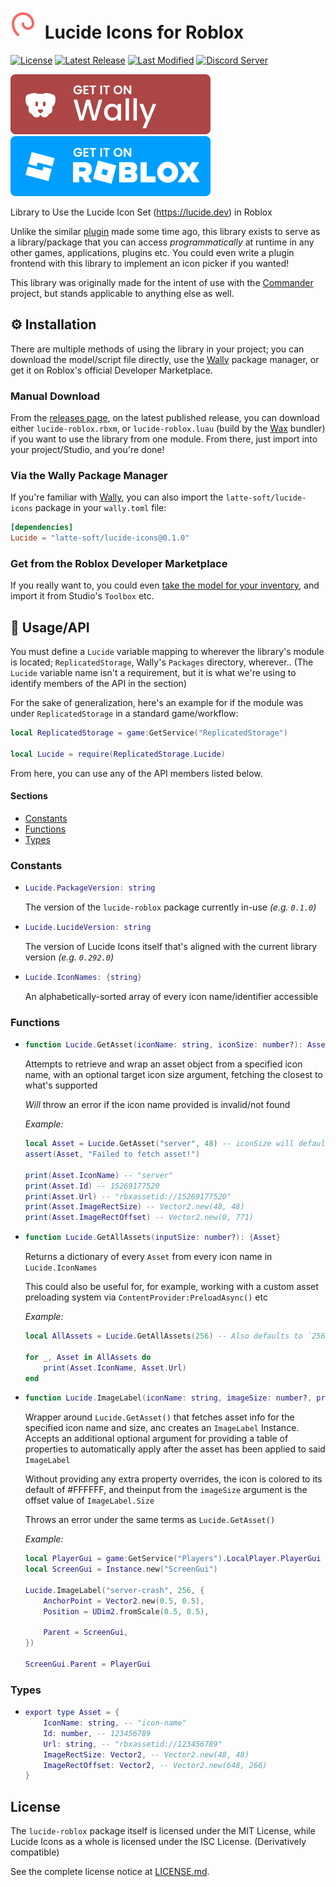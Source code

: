 [stars]: https://github.com/latte-soft/lucide-roblox/stargazers
[license]: https://github.com/latte-soft/lucide-roblox/blob/master/LICENSE.md
[latest-release]: https://github.com/latte-soft/lucide-roblox/releases/latest
[commits]: https://github.com/latte-soft/lucide-roblox/commits
[discord]: https://latte.to/discord

[wally-package]: https://wally.run/package/latte-soft/lucide-icons
[roblox-marketplace]: https://roblox.com/library/15279939717

[badges/stars]: https://img.shields.io/github/stars/latte-soft/lucide-roblox?label=Stars&logo=GitHub
[badges/license]: https://img.shields.io/badge/License-MIT%20AND%20ISC-8dba05
[badges/latest-release]: https://img.shields.io/github/v/release/latte-soft/lucide-roblox?label=Latest%20Release
[badges/last-modified]: https://img.shields.io/github/last-commit/latte-soft/lucide-roblox?label=Last%20Modifed
[badges/discord]: https://img.shields.io/discord/892211155303538748?label=Latte%20Softworks%20Discord&color=5865F2

[badges/wally]: repo-assets/wally-badge.svg
[badges/roblox-marketplace]: repo-assets/roblox-marketplace-badge.svg

[img/lucide-logo]: repo-assets/lucide-logo-dark.svg

# [![Lucide Logo][img/lucide-logo]](https://lucide.dev) Lucide Icons for Roblox

<!--[![Stars][badges/stars]][stars]-->
[![License][badges/license]][license] [![Latest Release][badges/latest-release]][latest-release] [![Last Modified][badges/last-modified]][commits] [![Discord Server][badges/discord]][discord]

[![Get it from Wally][badges/wally]][wally-package] [![Get it from the Roblox Marketplace][badges/roblox-marketplace]][roblox-marketplace]

Library to Use the Lucide Icon Set (<https://lucide.dev>) in Roblox

Unlike the similar [plugin](https://kotera.7kayoh.net/lucide) made some time ago, this library exists to serve as a library/package that you can access *programmatically* at runtime in any other games, applications, plugins etc. You could even write a plugin frontend with this library to implement an icon picker if you wanted!

This library was originally made for the intent of use with the [Commander](https://github.com/commanderhq) project, but stands applicable to anything else as well.

## ⚙️ Installation

There are multiple methods of using the library in your project; you can download the model/script file directly, use the [Wally](https://wally.run) package manager, or get it on Roblox's official Developer Marketplace.

### Manual Download

From the [releases page](https://github.com/latte-soft/lucide-roblox/releases), on the latest published release, you can download either `lucide-roblox.rbxm`, or `lucide-roblox.luau` (build by the [Wax](https://github.com/latte-soft/wax) bundler) if you want to use the library from one module. From there, just import into your project/Studio, and you're done!

### Via the Wally Package Manager

If you're familiar with [Wally](https://wally.run), you can also import the `latte-soft/lucide-icons` package in your `wally.toml` file:

```toml
[dependencies]
Lucide = "latte-soft/lucide-icons@0.1.0"
```

### Get from the Roblox Developer Marketplace

If you really want to, you could even [take the model for your inventory][roblox-marketplace], and import it from Studio's `Toolbox` etc.

## 🔨 Usage/API

You must define a `Lucide` variable mapping to wherever the library's module is located; `ReplicatedStorage`, Wally's `Packages` directory, wherever.. (The `Lucide` variable name isn't a requirement, but it is what we're using to identify members of the API in the section)

For the sake of generalization, here's an example for if the module was under `ReplicatedStorage` in a standard game/workflow:

```lua
local ReplicatedStorage = game:GetService("ReplicatedStorage")

local Lucide = require(ReplicatedStorage.Lucide)
```

From here, you can use any of the API members listed below.

#### Sections

* [Constants](#constants)
* [Functions](#functions)
* [Types](#types)

### Constants

*   ```lua
    Lucide.PackageVersion: string
    ```

    The version of the `lucide-roblox` package currently in-use *(e.g. `0.1.0`)*

*   ```lua
    Lucide.LucideVersion: string
    ```

    The version of Lucide Icons itself that's aligned with the current library version *(e.g. `0.292.0`)*

*   ```lua
    Lucide.IconNames: {string}
    ```

    An alphabetically-sorted array of every icon name/identifier accessible

### Functions

*   ```lua
    function Lucide.GetAsset(iconName: string, iconSize: number?): Asset
    ```

    Attempts to retrieve and wrap an asset object from a specified icon name, with
    an optional target icon size argument, fetching the closest to what's supported

    *Will* throw an error if the icon name provided is invalid/not found

    *Example:*

    ```lua
    local Asset = Lucide.GetAsset("server", 48) -- iconSize will default to `256` if not provided
    assert(Asset, "Failed to fetch asset!")

    print(Asset.IconName) -- "server"
    print(Asset.Id) -- 15269177520
    print(Asset.Url) -- "rbxassetid://15269177520"
    print(Asset.ImageRectSize) -- Vector2.new(48, 48)
    print(Asset.ImageRectOffset) -- Vector2.new(0, 771)
    ```

*   ```lua
    function Lucide.GetAllAssets(inputSize: number?): {Asset}
    ```

    Returns a dictionary of every `Asset` from every icon name in `Lucide.IconNames`

    This could also be useful for, for example, working with a custom asset
    preloading system via `ContentProvider:PreloadAsync()` etc

    *Example:*

    ```lua
    local AllAssets = Lucide.GetAllAssets(256) -- Also defaults to `256`, just like `Lucide.GetAsset()`

    for _, Asset in AllAssets do
        print(Asset.IconName, Asset.Url)
    end
    ```

*   ```lua
    function Lucide.ImageLabel(iconName: string, imageSize: number?, propertyOverrides: {[string]: any}?): ImageLabel
    ```

    Wrapper around `Lucide.GetAsset()` that fetches asset info for the specified
    icon name and size, anc creates an `ImageLabel` Instance. Accepts an additional
    optional argument for providing a table of properties to automatically apply
    after the asset has been applied to said `ImageLabel`

    Without providing any extra property overrides, the icon is colored to its
    default of #FFFFFF, and theinput from the `imageSize` argument is the
    offset value of `ImageLabel.Size`

    Throws an error under the same terms as `Lucide.GetAsset()`

    *Example:*

    ```lua
    local PlayerGui = game:GetService("Players").LocalPlayer.PlayerGui
    local ScreenGui = Instance.new("ScreenGui")

    Lucide.ImageLabel("server-crash", 256, {
        AnchorPoint = Vector2.new(0.5, 0.5),
        Position = UDim2.fromScale(0.5, 0.5),

        Parent = ScreenGui,
    })

    ScreenGui.Parent = PlayerGui
    ```

### Types

*   ```lua
    export type Asset = {
        IconName: string, -- "icon-name"
        Id: number, -- 123456789
        Url: string, -- "rbxassetid://123456789"
        ImageRectSize: Vector2, -- Vector2.new(48, 48)
        ImageRectOffset: Vector2, -- Vector2.new(648, 266)
    }
    ```

## License

The `lucide-roblox` package itself is licensed under the MIT License, while Lucide Icons as a whole is licensed under the ISC License. (Derivatively compatible)

See the complete license notice at [LICENSE.md](LICENSE.md).
